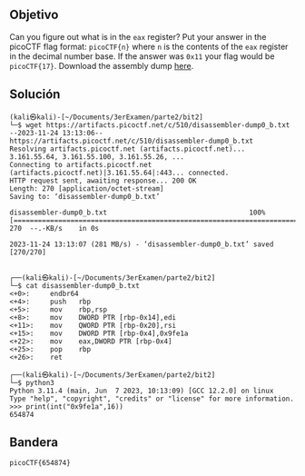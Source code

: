 ## Objetivo
Can you figure out what is in the `eax` register? Put your answer in the picoCTF flag format: `picoCTF{n}` where `n` is the contents of the `eax` register in the decimal number base. If the answer was `0x11` your flag would be `picoCTF{17}`. Download the assembly dump [here](https://artifacts.picoctf.net/c/510/disassembler-dump0_b.txt).
## Solución
```
(kali㉿kali)-[~/Documents/3erExamen/parte2/bit2]
└─$ wget https://artifacts.picoctf.net/c/510/disassembler-dump0_b.txt
--2023-11-24 13:13:06--  https://artifacts.picoctf.net/c/510/disassembler-dump0_b.txt
Resolving artifacts.picoctf.net (artifacts.picoctf.net)... 3.161.55.64, 3.161.55.100, 3.161.55.26, ...
Connecting to artifacts.picoctf.net (artifacts.picoctf.net)|3.161.55.64|:443... connected.
HTTP request sent, awaiting response... 200 OK
Length: 270 [application/octet-stream]
Saving to: ‘disassembler-dump0_b.txt’

disassembler-dump0_b.txt                                   100%[=======================================================================================================================================>]     270  --.-KB/s    in 0s      

2023-11-24 13:13:07 (281 MB/s) - ‘disassembler-dump0_b.txt’ saved [270/270]

                                                                                                                                                                                                                                           
┌──(kali㉿kali)-[~/Documents/3erExamen/parte2/bit2]
└─$ cat disassembler-dump0_b.txt
<+0>:     endbr64 
<+4>:     push   rbp
<+5>:     mov    rbp,rsp
<+8>:     mov    DWORD PTR [rbp-0x14],edi
<+11>:    mov    QWORD PTR [rbp-0x20],rsi
<+15>:    mov    DWORD PTR [rbp-0x4],0x9fe1a
<+22>:    mov    eax,DWORD PTR [rbp-0x4]
<+25>:    pop    rbp
<+26>:    ret
                                                                                                                                                                                                                                           
┌──(kali㉿kali)-[~/Documents/3erExamen/parte2/bit2]
└─$ python3 
Python 3.11.4 (main, Jun  7 2023, 10:13:09) [GCC 12.2.0] on linux
Type "help", "copyright", "credits" or "license" for more information.
>>> print(int("0x9fe1a",16))
654874

```
## Bandera
```
picoCTF{654874}
```